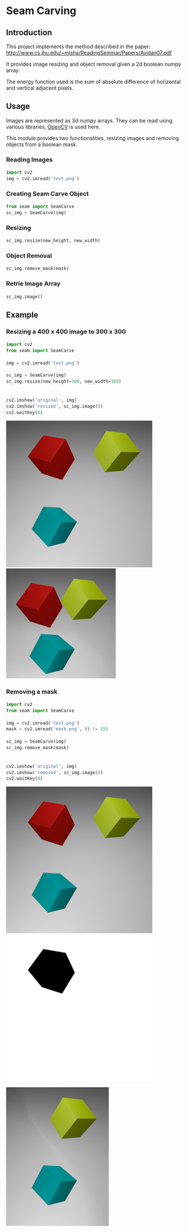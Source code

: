 # Seam Carving

## Introduction

This project implements the method described in the paper: <http://www.cs.jhu.edu/~misha/ReadingSeminar/Papers/Avidan07.pdf>

It provides image resizing and object removal given a 2d boolean numpy array.

The energy function used is the sum of absolute difference of horizontal and vertical adjacent pixels.

## Usage

Images are represented as 3d numpy arrays. They can be read using various libraries, [OpenCV](https://pypi.org/project/opencv-python/) is used here.

This module provides two functionalities, resizing images and removing objects from a boolean mask.

### Reading Images

```python
import cv2
img = cv2.imread('test.png')
```

### Creating Seam Carve Object

```python
from seam import SeamCarve
sc_img = SeamCarve(img)
```

### Resizing

```python
sc_img.resize(new_height, new_width)
```

### Object Removal

```python
sc_img.remove_mask(mask)
```

### Retrie Image Array

```python
sc_img.image()
```


## Example

### Resizing a 400 x 400 image to 300 x 300

```python
import cv2
from seam import SeamCarve

img = cv2.imread('test.png')

sc_img = SeamCarve(img)
sc_img.resize(new_height=300, new_width=300)


cv2.imshow('original', img)
cv2.imshow('resized', sc_img.image())
cv2.waitKey(0)
```

![Original](./Example/test.png) ![Resized](./Example/resized.png)

### Removing a mask

```python
import cv2
from seam import SeamCarve

img = cv2.imread('test.png')
mask = cv2.imread('mask.png', 0) != 255

sc_img = SeamCarve(img)
sc_img.remove_mask(mask)


cv2.imshow('original', img)
cv2.imshow('removed', sc_img.image())
cv2.waitKey(0)
```

![Original](./Example/test.png) ![Mask](./Example/mask.png)

![Removed](./Example/removed.png)

